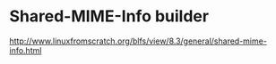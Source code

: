 # Shared-MIME-Info builder

http://www.linuxfromscratch.org/blfs/view/8.3/general/shared-mime-info.html
